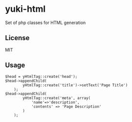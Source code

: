 yuki-html
=========

Set of php classes for HTML generation

License
-------
MIT

Usage
-----
    $head = yHtmlTag::create('head');
    $head->appendChild(
            yHtmlTag::create('title')->setText('Page Title')
        );
    $head->appendChild(
            yHtmlTag::create('meta', array(
                'name'=>'description', 
                'contents' => 'Page Description'
            )
        );
